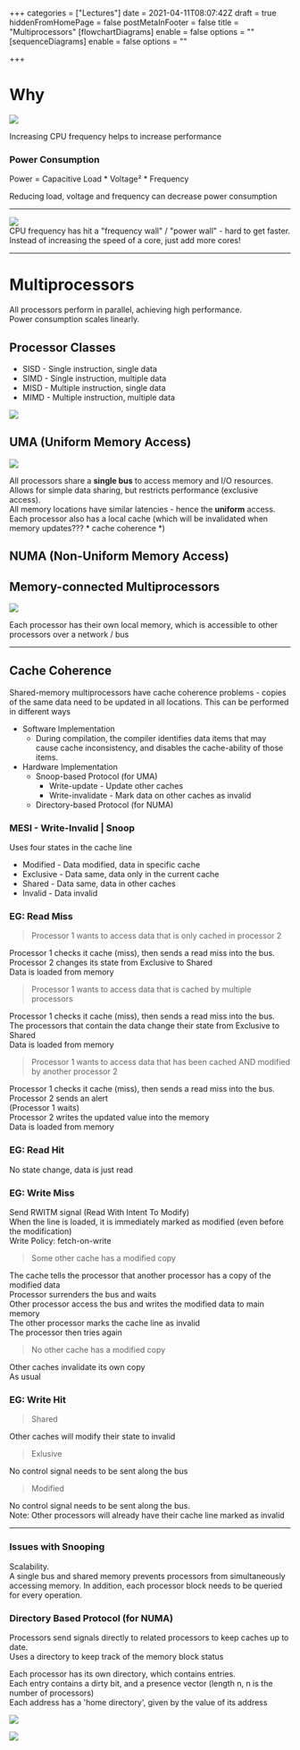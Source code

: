 +++
categories = ["Lectures"]
date = 2021-04-11T08:07:42Z
draft = true
hiddenFromHomePage = false
postMetaInFooter = false
title = "Multiprocessors"
[flowchartDiagrams]
enable = false
options = ""
[sequenceDiagrams]
enable = false
options = ""

+++
# Why

![](/uploads/snipaste_2021-04-11_18-48-37.png)

Increasing CPU frequency helps to increase performance

### Power Consumption

Power = Capacitive Load * Voltage² * Frequency

Reducing load, voltage and frequency can decrease power consumption

***

![](/uploads/snipaste_2021-04-11_19-25-10.png)  
CPU frequency has hit a "frequency wall" / "power wall" - hard to get faster. Instead of increasing the speed of a core, just add more cores!

***

# Multiprocessors

All processors perform in parallel, achieving high performance.  
Power consumption scales linearly.

## Processor Classes

* SISD - Single instruction, single data
* SIMD - Single instruction, multiple data
* MISD - Multiple instruction, single data
* MIMD - Multiple instruction, multiple data

![](/uploads/snipaste_2021-04-11_19-35-16.png)

## UMA (Uniform Memory Access)

![](/uploads/snipaste_2021-04-11_19-51-16.png)

All processors share a **single bus** to access memory and I/O resources.  
Allows for simple data sharing, but restricts performance (exclusive access).  
All memory locations have similar latencies - hence the **uniform** access.  
Each processor also has a local cache (which will be invalidated when memory updates??? * cache coherence *)

## NUMA (Non-Uniform Memory Access)

## Memory-connected Multiprocessors

![](/uploads/snipaste_2021-04-11_19-52-42.png)

Each processor has their own local memory, which is accessible to other processors over a network / bus

***

## Cache Coherence

Shared-memory multiprocessors have cache coherence problems - copies of the same data need to be updated in all locations. This can be performed in different ways

* Software Implementation
  * During compilation, the compiler identifies data items that may cause cache inconsistency, and disables the cache-ability of those items.
* Hardware Implementation
  * Snoop-based Protocol (for UMA)
    * Write-update - Update other caches
    * Write-invalidate - Mark data on other caches as invalid
  * Directory-based Protocol (for NUMA)

### MESI - Write-Invalid | Snoop

Uses four states in the cache line

* Modified - Data modified, data in specific cache
* Exclusive - Data same, data only in the current cache
* Shared  - Data same, data in other caches
* Invalid - Data invalid

### EG: Read Miss

> Processor 1 wants to access data that is only cached in processor 2

Processor 1 checks it cache (miss), then sends a read miss into the bus.  
Processor 2 changes its state from Exclusive to Shared  
Data is loaded from memory

> Processor 1 wants to access data that is cached by multiple processors

Processor 1 checks it cache (miss), then sends a read miss into the bus.  
The processors that contain the data change their state from Exclusive to Shared  
Data is loaded from memory

> Processor 1 wants to access data that has been cached AND modified by another processor 2

Processor 1 checks it cache (miss), then sends a read miss into the bus.  
Processor 2 sends an alert  
(Processor 1 waits)  
Processor 2 writes the updated value into the memory  
Data is loaded from memory

### EG: Read Hit

No state change, data is just read

### EG: Write Miss

Send RWITM signal (Read With Intent To Modify)  
When the line is loaded, it is immediately marked as modified (even before the modification)  
Write Policy: fetch-on-write

> Some other cache has a modified copy

The cache tells the processor that another processor has a copy of the modified data  
Processor surrenders the bus and waits  
Other processor access the bus and writes the modified data to main memory  
The other processor marks the cache line as invalid  
The processor then tries again

> No other cache has a modified copy

Other caches invalidate its own copy  
As usual

### EG: Write Hit

> Shared

Other caches will modify their state to invalid

> Exlusive

No control signal needs to be sent along the bus

> Modified

No control signal needs to be sent along the bus.  
Note: Other processors will already have their cache line marked as invalid

***

### Issues with Snooping

Scalability.  
A single bus and shared memory prevents processors from simultaneously accessing memory. In addition, each processor block needs to be queried for every operation.

### Directory Based Protocol (for NUMA)

Processors send signals directly to related processors to keep caches up to date.  
Uses a directory to keep track of the memory block status

Each processor has its own directory, which contains entries.  
Each entry contains a dirty bit, and a presence vector (length n, n is the number of processors)  
Each address has a 'home directory', given by the value of its address

![](/uploads/snipaste_2021-04-12_00-20-56.png)

![](/uploads/snipaste_2021-04-12_00-24-26.png)
